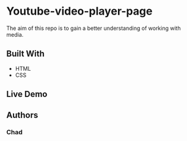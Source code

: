 # Youtube-video-player-page
The aim of this repo is to gain a better understanding of working with media.
	
## Built With
* HTML
* CSS

## Live Demo

## Authors
### Chad
  

